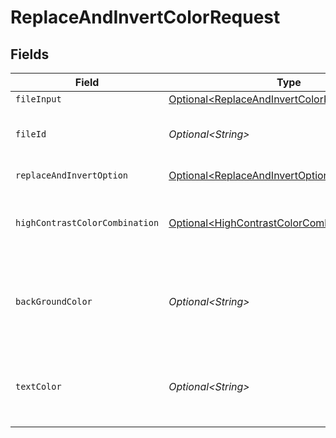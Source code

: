 # ReplaceAndInvertColorRequest


## Fields

| Field                                                                                                                                     | Type                                                                                                                                      | Required                                                                                                                                  | Description                                                                                                                               | Example                                                                                                                                   |
| ----------------------------------------------------------------------------------------------------------------------------------------- | ----------------------------------------------------------------------------------------------------------------------------------------- | ----------------------------------------------------------------------------------------------------------------------------------------- | ----------------------------------------------------------------------------------------------------------------------------------------- | ----------------------------------------------------------------------------------------------------------------------------------------- |
| `fileInput`                                                                                                                               | [Optional\<ReplaceAndInvertColorRequestFileInput>](../../models/components/ReplaceAndInvertColorRequestFileInput.md)                      | :heavy_minus_sign:                                                                                                                        | N/A                                                                                                                                       |                                                                                                                                           |
| `fileId`                                                                                                                                  | *Optional\<String>*                                                                                                                       | :heavy_minus_sign:                                                                                                                        | File ID for server-side files (can be used instead of fileInput)                                                                          | a1b2c3d4-5678-90ab-cdef-ghijklmnopqr                                                                                                      |
| `replaceAndInvertOption`                                                                                                                  | [Optional\<ReplaceAndInvertOption>](../../models/components/ReplaceAndInvertOption.md)                                                    | :heavy_minus_sign:                                                                                                                        | Replace and Invert color options of a pdf.                                                                                                |                                                                                                                                           |
| `highContrastColorCombination`                                                                                                            | [Optional\<HighContrastColorCombination>](../../models/components/HighContrastColorCombination.md)                                        | :heavy_minus_sign:                                                                                                                        | If HIGH_CONTRAST_COLOR option selected, then pick the default color option for text and background.                                       |                                                                                                                                           |
| `backGroundColor`                                                                                                                         | *Optional\<String>*                                                                                                                       | :heavy_minus_sign:                                                                                                                        | If CUSTOM_COLOR option selected, then pick the custom color for background. Expected color value should be 24bit decimal value of a color |                                                                                                                                           |
| `textColor`                                                                                                                               | *Optional\<String>*                                                                                                                       | :heavy_minus_sign:                                                                                                                        | If CUSTOM_COLOR option selected, then pick the custom color for text. Expected color value should be 24bit decimal value of a color       |                                                                                                                                           |